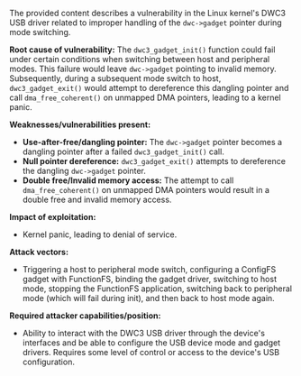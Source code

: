 The provided content describes a vulnerability in the Linux kernel's DWC3 USB driver related to improper handling of the `dwc->gadget` pointer during mode switching.

**Root cause of vulnerability:**
The `dwc3_gadget_init()` function could fail under certain conditions when switching between host and peripheral modes. This failure would leave `dwc->gadget` pointing to invalid memory. Subsequently, during a subsequent mode switch to host, `dwc3_gadget_exit()` would attempt to dereference this dangling pointer and call `dma_free_coherent()` on unmapped DMA pointers, leading to a kernel panic.

**Weaknesses/vulnerabilities present:**
- **Use-after-free/dangling pointer:** The `dwc->gadget` pointer becomes a dangling pointer after a failed `dwc3_gadget_init()` call.
- **Null pointer dereference:** `dwc3_gadget_exit()` attempts to dereference the dangling `dwc->gadget` pointer.
- **Double free/Invalid memory access:** The attempt to call `dma_free_coherent()` on unmapped DMA pointers would result in a double free and invalid memory access.

**Impact of exploitation:**
- Kernel panic, leading to denial of service.

**Attack vectors:**
- Triggering a host to peripheral mode switch, configuring a ConfigFS gadget with FunctionFS, binding the gadget driver, switching to host mode, stopping the FunctionFS application, switching back to peripheral mode (which will fail during init), and then back to host mode again.

**Required attacker capabilities/position:**
- Ability to interact with the DWC3 USB driver through the device's interfaces and be able to configure the USB device mode and gadget drivers. Requires some level of control or access to the device's USB configuration.